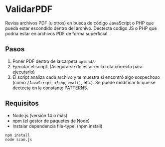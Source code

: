 # ValidarPDF

 Revisa archivos PDF (u otros) en busca de código JavaScript o PHP que pueda estar escondido dentro del archivo. Dectecta codigo JS o PHP que podria estar en archivos PDF de forma superficial.

## Pasos

1. Ponér PDF dentro de la carpeta `upload/`.
2. Ejecutar el script. (Asegurarse de estar en la ruta correcta para ejecutarlo)
3. El script analiza cada archivo y te muestra si encontró algo sospechoso (como `/JavaScript`, `<?php`, `eval()`, etc.). Se puede modificar lo que se dectecta en la constante PATTERNS.


## Requisitos

- Node.js (versión 14 o más)
- npm (el gestor de paquetes de Node)
- Instalar dependencia file-type. (npm install)


```bash
npm install
node scan.js